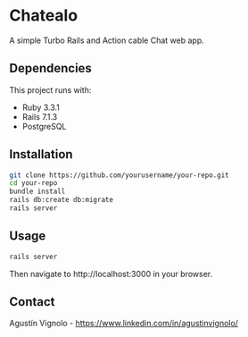 # Chatealo

A simple Turbo Rails and Action cable Chat web app.

## Dependencies
This project runs with:

- Ruby 3.3.1
- Rails 7.1.3
- PostgreSQL

## Installation

```bash
git clone https://github.com/yourusername/your-repo.git
cd your-repo
bundle install
rails db:create db:migrate
rails server
```

## Usage
```bash
rails server
```

Then navigate to http://localhost:3000 in your browser.

## Contact
Agustín Vignolo - https://www.linkedin.com/in/agustinvignolo/

